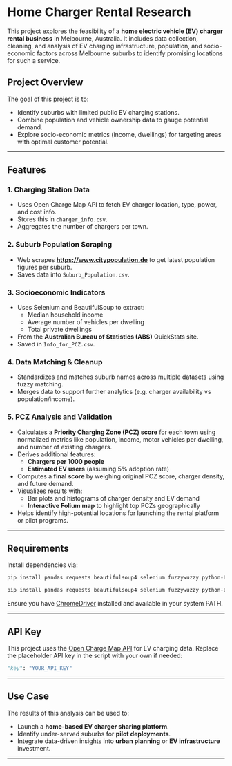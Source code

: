 # Home Charger Rental Research

This project explores the feasibility of a **home electric vehicle (EV) charger rental business** in Melbourne, Australia. It includes data collection, cleaning, and analysis of EV charging infrastructure, population, and socio-economic factors across Melbourne suburbs to identify promising locations for such a service.

## Project Overview

The goal of this project is to:
- Identify suburbs with limited public EV charging stations.
- Combine population and vehicle ownership data to gauge potential demand.
- Explore socio-economic metrics (income, dwellings) for targeting areas with optimal customer potential.

---

## Features

### 1. **Charging Station Data**
- Uses Open Charge Map API to fetch EV charger location, type, power, and cost info.
- Stores this in `charger_info.csv`.
- Aggregates the number of chargers per town.

### 2. **Suburb Population Scraping**
- Web scrapes **https://www.citypopulation.de** to get latest population figures per suburb.
- Saves data into `Suburb_Population.csv`.

### 3. **Socioeconomic Indicators**
- Uses Selenium and BeautifulSoup to extract:
  - Median household income
  - Average number of vehicles per dwelling
  - Total private dwellings
- From the **Australian Bureau of Statistics (ABS)** QuickStats site.
- Saved in `Info_for_PCZ.csv`.

### 4. **Data Matching & Cleanup**
- Standardizes and matches suburb names across multiple datasets using fuzzy matching.
- Merges data to support further analytics (e.g. charger availability vs population/income).

### 5. **PCZ Analysis and Validation**
- Calculates a **Priority Charging Zone (PCZ) score** for each town using normalized metrics like population, income, motor vehicles per dwelling, and number of existing chargers.
- Derives additional features:
  - **Chargers per 1000 people**
  - **Estimated EV users** (assuming 5% adoption rate)
- Computes a **final score** by weighing original PCZ score, charger density, and future demand.
- Visualizes results with:
  - Bar plots and histograms of charger density and EV demand
  - **Interactive Folium map** to highlight top PCZs geographically
- Helps identify high-potential locations for launching the rental platform or pilot programs.

---

## Requirements

Install dependencies via:

```bash
pip install pandas requests beautifulsoup4 selenium fuzzywuzzy python-Levenshtein
```

```bash
pip install pandas requests beautifulsoup4 selenium fuzzywuzzy python-Levenshtein
```
Ensure you have [ChromeDriver](https://chromedriver.chromium.org/downloads) installed and available in your system PATH.

---

## API Key

This project uses the [Open Charge Map API](https://openchargemap.org/site/develop/api) for EV charging data. Replace the placeholder API key in the script with your own if needed:

```python
"key": "YOUR_API_KEY"
```

---

## Use Case

The results of this analysis can be used to:
- Launch a **home-based EV charger sharing platform**.
- Identify under-served suburbs for **pilot deployments**.
- Integrate data-driven insights into **urban planning** or **EV infrastructure** investment.

---


